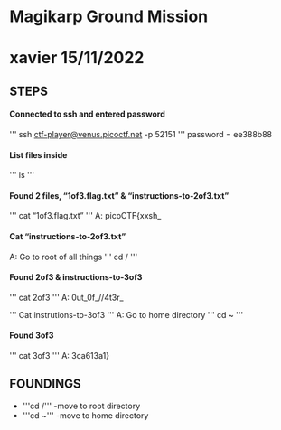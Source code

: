 # Magikarp Ground Mission

# xavier 15/11/2022


## STEPS
#### Connected to ssh and entered password
'''
ssh ctf-player@venus.picoctf.net -p 52151
'''
password = ee388b88

#### List files inside
'''
ls 
'''

#### Found 2 files, “1of3.flag.txt” & “instructions-to-2of3.txt”
'''
cat “1of3.flag.txt”
'''
A: picoCTF{xxsh_

#### Cat “instructions-to-2of3.txt”
A: Go to root of all things
'''
cd /
'''

#### Found 2of3 & instructions-to-3of3
'''
cat 2of3
'''
A: 0ut_0f_\/\/4t3r_

'''
Cat instrutions-to-3of3
'''
A: Go to home directory
'''
cd ~
'''

#### Found 3of3
'''
cat 3of3
'''
A: 3ca613a1}


## FOUNDINGS
- '''cd /''' -move to root directory 
- '''cd ~''' -move to home directory